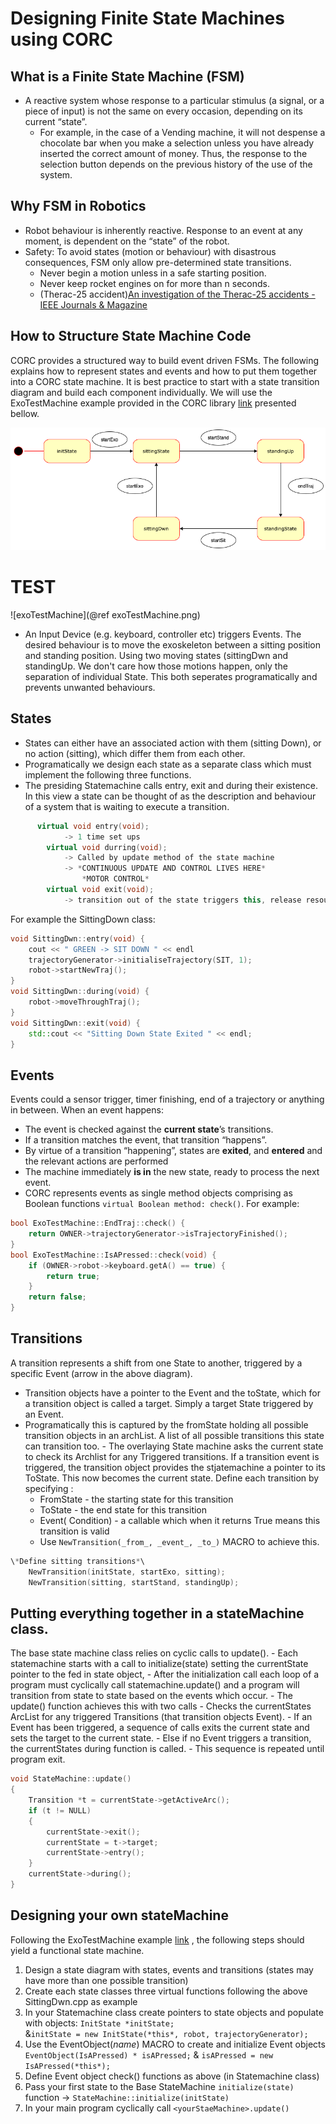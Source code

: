# Designing Finite State Machines using CORC

## What is a Finite State Machine (FSM)

- A reactive system whose response to a particular stimulus (a signal, or a piece of input) is not the same on every occasion, depending on its current “state”.
  - For example, in the case of a Vending machine, it will not despense a chocolate bar when you make a selection unless you have already inserted the correct amount of money. Thus, the response to the selection button depends on the previous history of the use of the system.

## Why FSM in Robotics

- Robot behaviour is inherently reactive. Response to an event at any moment, is dependent on the “state” of the robot.
- Safety: To avoid states (motion or behaviour) with disastrous consequences, FSM only allow pre-determined state transitions.
  - Never begin a motion unless in a safe starting position.
  - Never keep rocket engines on for more than n seconds.
  - (Therac-25 accident)[An investigation of the Therac-25 accidents - IEEE Journals & Magazine](https://ieeexplore.ieee.org/document/274940)

## How to Structure State Machine Code

CORC provides a structured way to build event driven FSMs. The following explains how to represent states and events and how to put them together into a CORC state machine. It is best practice to start with a state transition diagram and build each component individually. We will use the ExoTestMachine example provided in the CORC library [link](https://github.com/UniMelbHumanRoboticsLab/CANOpenRobotController/blob/master/src/apps/stateMachine/ExoTestMachine.cpp) presented bellow.

![exoTestMachine](exoTestMachine.png)

# TEST

![exoTestMachine](@ref exoTestMachine.png)

- An Input Device (e.g. keyboard, controller etc) triggers Events. The desired behaviour is to move the exoskeleton between a sitting position and standing position. Using two moving states (sittingDwn and standingUp. We don't care how those motions happen, only the separation of individual State. This both seperates programatically and prevents unwanted behaviours.

## States

- States can either have an associated action with them (sitting Down), or no action (sitting), which differ them from each other.
- Programatically we design each state as a separate class which must implement the following three functions.
- The presiding Statemachine calls entry, exit and during their existence. In this view a state can be thought of as the description and behaviour of a system that is waiting to execute a transition.

```C++
      virtual void entry(void);
            -> 1 time set ups
        virtual void durring(void);
            -> Called by update method of the state machine
            -> *CONTINUOUS UPDATE AND CONTROL LIVES HERE*
                *MOTOR CONTROL*
        virtual void exit(void);
            -> transition out of the state triggers this, release resources.
```

For example the SittingDown class:

```C++
void SittingDwn::entry(void) {
    cout << " GREEN -> SIT DOWN " << endl
    trajectoryGenerator->initialiseTrajectory(SIT, 1);
    robot->startNewTraj();
}
void SittingDwn::during(void) {
    robot->moveThroughTraj();
}
void SittingDwn::exit(void) {
    std::cout << "Sitting Down State Exited " << endl;
}
```

## Events

Events could a sensor trigger, timer finishing, end of a trajectory or anything in between.
When an event happens:

- The event is checked against the **current state**’s transitions.
- If a transition matches the event, that transition “happens”.
- By virtue of a transition “happening”, states are **exited**, and **entered** and the relevant actions are performed
- The machine immediately **is in** the new state, ready to process the next event.
- CORC represents events as single method objects comprising as Boolean functions `virtual Boolean method: check()`. For example:

```C++
bool ExoTestMachine::EndTraj::check() {
    return OWNER->trajectoryGenerator->isTrajectoryFinished();
}
bool ExoTestMachine::IsAPressed::check(void) {
    if (OWNER->robot->keyboard.getA() == true) {
        return true;
    }
    return false;
}
```

## Transitions

A transition represents a shift from one State to another, triggered by a specific Event (arrow in the above diagram).

- Transition objects have a pointer to the Event and the toState, which for a transition object is called a target. Simply a target State triggered by an Event.
- Programatically this is captured by the fromState holding all possible transition objects in an archList. A list of all possible transitions this state can transition too. - The overlaying State machine asks the current state to check its Archlist for any Triggered transitions. If a transition event is triggered, the transition object provides the stjatemachine a pointer to its ToState. This now becomes the current state.
  Define each transition by specifying :
  - FromState - the starting state for this transition
  - ToState - the end state for this transition
  - Event( Condition) - a callable which when it returns True means this transition is valid
  - Use `NewTransition(_from_, _event_, _to_)` MACRO to achieve this.

```C++
\*Define sitting transitions*\
    NewTransition(initState, startExo, sitting);
    NewTransition(sitting, startStand, standingUp);
```

## Putting everything together in a stateMachine class.

The base state machine class relies on cyclic calls to update(). - Each statemachine starts with a call to initialize(state) setting the currentState pointer to the fed in state object, - After the initialization call each loop of a program must cyclically call statemachine.update() and a program will transition from state to state based on the events which occur. - The update() function achieves this with two calls - Checks the currentStates ArcList for any triggered Transitions (that transition objects Event). - If an Event has been triggered, a sequence of calls exits the current state and sets the target to the current state. - Else if no Event triggers a transition, the currentStates during function is called. - This sequence is repeated until program exit.

```C++
void StateMachine::update()
{
    Transition *t = currentState->getActiveArc();
    if (t != NULL)
    {
        currentState->exit();
        currentState = t->target;
        currentState->entry();
    }
    currentState->during();
}
```

## Designing your own stateMachine

Following the ExoTestMachine example [link](https://github.com/UniMelbHumanRoboticsLab/CANOpenRobotController/blob/master/src/apps/stateMachine/ExoTestMachine.cpp) , the following steps should yield a functional state machine.

1. Design a state diagram with states, events and transitions (states may have more than one possible transition)
2. Create each state classes three virtual functions following the above SittingDwn.cpp as example
3. In your Statemachine class create pointers to state objects and populate with objects: `InitState *initState;`  
   &`initState = new InitState(*this*, robot, trajectoryGenerator);`
4. Use the EventObject(_name_) MACRO to create and initialize Event objects `EventObject(IsAPressed) * isAPressed;` & `isAPressed = new IsAPressed(*this*);`
5. Define Event object check() functions as above (in Statemachine class)
6. Pass your first state to the Base StateMachine `initialize(state)` function -> `StateMachine::initialize(initState)`
7. In your main program cyclically call `<yourStaeMachine>.update()`

